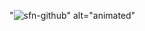 

  "![sfn-github](https://user-images.githubusercontent.com/24234259/152699404-52cd2502-dc82-473e-b7f3-c8b69469f701.gif)" alt="animated" 

